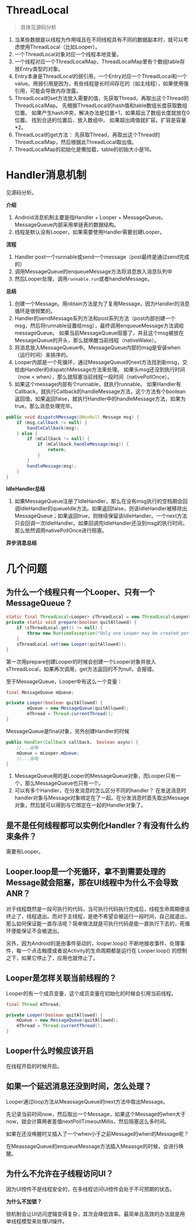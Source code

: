 # ThreadLocal

>   具体见源码分析

1.   当某些数据是以线程为作用域且在不同线程具有不同的数据副本时，就可以考虑使用ThreadLocal（比如Looper）。
2.   一个ThreadLocal对象对应一个线程本地变量。
3.   一个线程对应一个ThreadLocalMap，ThreadLocalMap里有个数组table存放Entry类型的对象。
4.   Entry本身是ThreadLocal的弱引用，一个Entry对应一个ThreadLocal和一个value。用弱引用是因为，有些线程是长时间存在的（如主线程），如果使用强引用，可能会导致内存泄露。
5.   ThreadLocal的set方法放入需要的值，先获取Thread，再取出这个Thread的ThreadLocalMap。
     先根据ThreadLocal的hash值和table数组长度获取数组位置。
     如果产生hash冲突，解决办法是位置+1，如果超出了数组长度就放在0位置。
     找到合适的位置后，放入数组中。
     如果超出阈值就扩容。扩容是容量*2。
6.   ThreadLocal的get方法：
     先获取Thread，再取出这个Thread的ThreadLocalMap，然后根据此ThreadLocal取出值。
7.   ThreadLocalMap的初始化是懒加载，table的初始大小是16。

# Handler消息机制

见源码分析。

**介绍**

1.   Android消息机制主要是指Handler + Looper + MessageQueue。MessageQueue内部采用单链表的数据结构。
2.   线程是默认没有Looper，如果需要使用Handler需要创建Looper。

**流程**

1.   Handler post一个runnable或send一个message（post最终是通过send完成的）
2.   调用MessageQueue的enqueueMessage方法将消息放入消息队列中
3.   然后Looper处理，调用`runnable.run`或者handleMessage。

**总结**

1.   创建一个Message。用obtain方法是为了复用Message，因为Handler的消息循环是很频繁的。
2.   Handler的sendMessage系列方法和post系列方法（post内部创建一个msg，然后将runnable设置给msg），最终调用enqueueMessage方法调给messageQueue。
     如果当前MessageQueue阻塞了，并且这个msg被放在MessageQueue的开头，那么就唤醒当前线程（nativeWake）。
3.   将消息放入MessageQueue中。MessageQueue内部的msg是安装when（运行时间）来排序的。
4.   Looper内部是一个死循环，通过MessageQueue的next方法找到新msg，交给由Handler的dispatchMessage方法来处理。
     如果头msg还没到执行时间（now < when），那么就阻塞当前线程一段时间（nativePollOnce）。
5.   如果这个message内部有个runnable，就执行runnable。
     如果Handler有Callback，就执行Callback的handleMessage方法，这个方法有个boolean返回值，如果返回false，就执行Handler中的handleMessage方法，如果为true，那么消息处理完毕。

```java
public void dispatchMessage(@NonNull Message msg) {
    if (msg.callback != null) {
        handleCallback(msg);
    } else {
        if (mCallback != null) {
            if (mCallback.handleMessage(msg)) {
                return;
            }
        }
        handleMessage(msg);
    }
}
```

**IdleHandler总结**

1.   如果MessageQueue注册了IdleHandler，那么在没有msg执行的空档期会回调IdleHandler的queueIdle方法。如果返回false，则该IdleHandler被移除出MessageQueue；如果返回true，则继续保留该IdleHandler。一个next方法只会回调一次IdleHandler。如果回调完IdleHandler还没到msg的执行时间，那么依然调用nativePollOnce进行阻塞。

**异步消息总结**



# 几个问题

## 为什么一个线程只有一个Looper、只有一个MessageQueue？

```java
static final ThreadLocal<Looper> sThreadLocal = new ThreadLocal<Looper>();
private static void prepare(boolean quitAllowed) {
    if (sThreadLocal.get() != null) {
        throw new RuntimeException("Only one Looper may be created per thread");
    }
    sThreadLocal.set(new Looper(quitAllowed));
}
```

第一次用prepare创建Looper的时候会创建一个Looper对象并放入sThreadLocal，如果再次调用，get方法返回的不为null，会报错。

至于MessageQueue，Looper中有这么一个变量：

```java
final MessageQueue mQueue;

private Looper(boolean quitAllowed) {
        mQueue = new MessageQueue(quitAllowed);
        mThread = Thread.currentThread();
}
```

MessageQueue是final对象，另外创建Handler的时候

```java
public Handler(Callback callback， boolean async) {
    //...省略
    mQueue = mLooper.mQueue;
    //...省略
}
```

1.   MessageQueue用的是Looper的MessageQueue对象，而Looper只有一个，那么MessageQueue也只有一个。
2.   可以有多个Handler，在分发消息时怎么区分不同的handler？
     在发送消息时handler对象与Message对象绑定在了一起。在分发消息时首先取出Message对象，然后就可以得到与它绑定在一起的Handler对象了。

## 是不是任何线程都可以实例化Handler？有没有什么约束条件？

需要有Looper。

## Looper.loop是一个死循环，拿不到需要处理的Message就会阻塞，那在UI线程中为什么不会导致ANR？

对于线程既然是一段可执行的代码，当可执行代码执行完成后，线程生命周期便该终止了，线程退出。而对于主线程，是绝不希望会被运行一段时间，自己就退出，那么如何保证能一直存活呢？简单做法就是可执行代码是能一直执行下去的，死循环便能保证不会被退出。

另外，因为Android的是由事件驱动的，looper.loop() 不断地接收事件、处理事件，每一个点击触摸或者说Activity的生命周期都是运行在 Looper.loop() 的控制之下，如果它停止了，应用也就停止了。

## Looper是怎样关联当前线程的？

Looper的有一个成员变量，这个成员变量在初始化的时候会引用当前线程。

```java
final Thread mThread;

private Looper(boolean quitAllowed) {
    mQueue = new MessageQueue(quitAllowed);
    mThread = Thread.currentThread();
}
```

## Looper什么时候应该开启

在线程开启的时候开启。

## 如果一个延迟消息还没到时间，怎么处理？

Looper通过loop方法从MeassageQueue的next方法中取出Message。

先记录当前时间now，然后取出一个Message，如果这个Message的when大于now，就会计算两者差值nextPollTimeoutMillis，然后阻塞这么多时间。

如果在还没唤醒时又插入了一个when小于之前Message的when的Message呢？

在MeassageQueue的enqueueMessage方法插入Meaasge的时候，会进行唤醒。

## 为什么不允许在子线程访问UI？

因为UI控件不是线程安全的，在多线程访问UI控件会处于不可预期的状态。

**为什么不加锁？**

锁机制会让UI访问逻辑变得复杂，其次会降低效率。最简单且高效的办法就是用单线程模型来处理UI操作。
